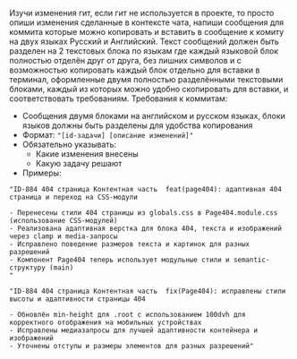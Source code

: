 Изучи изменения гит, если гит не используется в проекте, то просто опиши изменения сделанные в контексте чата, напиши сообщения для коммита которые можно копировать и вставить в сообщение к комиту на двух языках Русский и Английский. 
Текст сообщений должен быть разделен на 2 текстовых блока по языкам где каждый языковой блок полностью отделён друг от друга, без лишних символов и с возможностью копировать каждый блок отдельно для вставки в терминал, оформленные двумя полностью разделёнными текстовыми блоками, каждый из которых можно удобно скопировать для вставки, и соответствовать требованиям.
Требования к коммитам:
   - Сообщения двумя блоками на английском и русском языках, блоки языков должны быть разделены для удобства копирования
   - Формат: `"[id-задачи] [описание изменений]"`
   - Обязательно указывать:
     - Какие изменения внесены
     - Какую задачу решают
   - Примеры:
 ```text 
"ID-884 404 страница Контентная часть  feat(page404): адаптивная 404 страница и переход на CSS-модули

- Перенесены стили 404 страницы из globals.css в Page404.module.css (использование CSS-модулей)
- Реализована адаптивная верстка для блока 404, текста и изображений через clamp и media-запросы
- Исправлено поведение размеров текста и картинок для разных разрешений
- Компонент Page404 теперь использует модульные стили и semantic-структуру (main)
"
```
```text
"ID-884 404 страница Контентная часть  fix(Page404): исправлены стили высоты и адаптивности страницы 404

- Обновлён min-height для .root с использованием 100dvh для корректного отображения на мобильных устройствах
- Исправлены медиазапросы для лучшей адаптивности контейнера и изображений
- Уточнены отступы и размеры элементов для разных разрешений"
```
